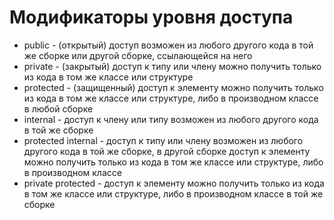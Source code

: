 # Модификаторы уровня доступа

* public - (открытый) доступ возможен из любого другого кода в той же сборке или другой сборке, ссылающейся на него
* private - (закрытый) доступ к типу или члену можно получить только из кода в том же классе или структуре
* protected - (защищенный) доступ к элементу можно получить только из кода в том же классе или структуре, либо в производном классе в любой сборке
* internal - доступ к члену или типу возможен из любого другого кода в той же сборке
* protected internal - доступ к типу или члену возможен из любого другого кода в той же сборке, в другой сборке доступ к элементу можно получить только из кода в том же классе или структуре, либо в производном классе
* private protected - доступ к элементу можно получить только из кода в том же классе или структуре, либо в производном классе в той же сборке